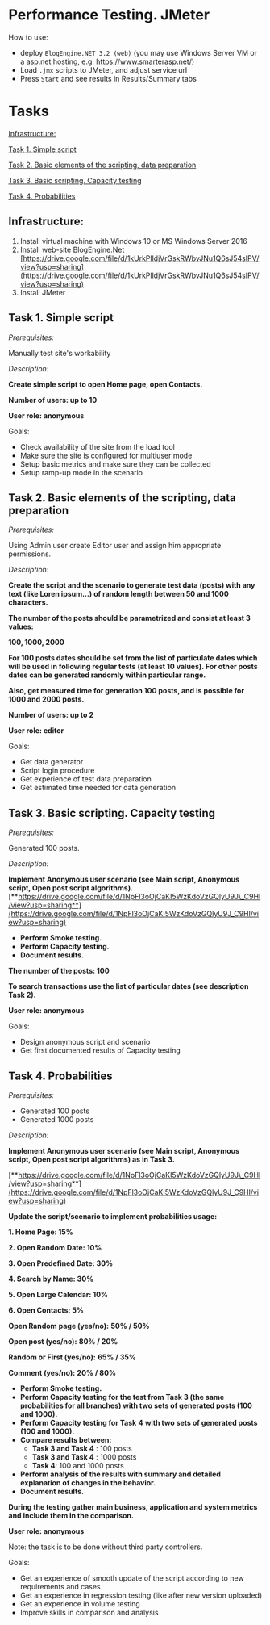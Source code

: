 # Performance Testing. JMeter

How to use:
- deploy `BlogEngine.NET 3.2 (web)` (you may use Windows Server VM or a asp.net hosting, e.g. https://www.smarterasp.net/)
- Load `.jmx` scripts to JMeter, and adjust service url
- Press `Start` and see results in Results/Summary tabs


# Tasks

[Infrastructure:](#_Toc50855915)

[Task 1. Simple script](#_Toc50855916)

[Task 2. Basic elements of the scripting, data preparation](#_Toc50855917)

[Task 3. Basic scripting. Capacity testing](#_Toc50855918)

[Task 4. Probabilities](#_Toc50855919)

## Infrastructure:

1. Install virtual machine with Windows 10 or MS Windows Server 2016
2. Install web-site BlogEngine.Net [https://drive.google.com/file/d/1kUrkPlldjVrGskRWbvJNu1Q6sJ54sIPV/view?usp=sharing](https://drive.google.com/file/d/1kUrkPlldjVrGskRWbvJNu1Q6sJ54sIPV/view?usp=sharing)
3. Install JMeter

## Task 1. Simple script

_Prerequisites:_

Manually test site's workability

_Description:_

**Create simple script to open Home page, open Contacts.**

**Number of users: up to 10**

**User role: anonymous**

Goals:

- Check availability of the site from the load tool
- Make sure the site is configured for multiuser mode
- Setup basic metrics and make sure they can be collected
- Setup ramp-up mode in the scenario

## Task 2. Basic elements of the scripting, data preparation

_Prerequisites:_

Using Admin user create Editor user and assign him appropriate permissions.

_Description:_

**Create the script and the scenario to generate test data (posts) with any text (like Loren ipsum…) of random length between 50 and 1000 characters.**

**The number of the posts should be parametrized and consist at least 3 values:**

**100, 1000, 2000**

**For 100 posts dates should be set from the list of particulate dates which will be used in following regular tests (at least 10 values). For other posts dates can be generated randomly within particular range.**

**Also, get measured time for generation 100 posts, and is possible for 1000 and 2000 posts.**

**Number of users: up to 2**

**User role: editor**

Goals:

- Get data generator
- Script login procedure
- Get experience of test data preparation
- Get estimated time needed for data generation

## Task 3. Basic scripting. Capacity testing

_Prerequisites:_

Generated 100 posts.

_Description:_

**Implement Anonymous user scenario (see Main script, Anonymous script, Open post script algorithms).** [**https://drive.google.com/file/d/1NpFl3oOjCaKI5WzKdoVzGQlyU9J\_C9Hl/view?usp=sharing**](https://drive.google.com/file/d/1NpFl3oOjCaKI5WzKdoVzGQlyU9J_C9Hl/view?usp=sharing)

- **Perform Smoke testing.**
- **Perform Capacity testing.**
- **Document results.**

**The number of the posts: 100**

**To search transactions use the list of particular dates (see description Task 2).**

**User role: anonymous**

Goals:

- Design anonymous script and scenario
- Get first documented results of Capacity testing

## Task 4. Probabilities

_Prerequisites:_

- Generated 100 posts
- Generated 1000 posts

_Description:_

**Implement Anonymous user scenario (see Main script, Anonymous script, Open post script algorithms) as in Task 3.**

[**https://drive.google.com/file/d/1NpFl3oOjCaKI5WzKdoVzGQlyU9J\_C9Hl/view?usp=sharing**](https://drive.google.com/file/d/1NpFl3oOjCaKI5WzKdoVzGQlyU9J_C9Hl/view?usp=sharing)

**Update the script/scenario to implement probabilities usage:**

**1. Home Page: 15%**

**2. Open Random Date: 10%**

**3. Open Predefined Date: 30%**

**4. Search by Name: 30%**

**5. Open Large Calendar: 10%**

**6. Open Contacts: 5%**

**Open Random page (yes/no):** **50% / 50%**

**Open post (yes/no):** **80% / 20%**

**Random or First (yes/no):** **65% / 35%**

**Comment (yes/no):** **20% / 80%**

- **Perform Smoke testing.**
- **Perform Capacity testing for the test from Task 3 (the same probabilities for all branches) with two sets of generated posts (100 and 1000).**
- **Perform Capacity testing for Task**  **4** **with two sets of generated posts (100 and 1000).**
- **Compare results between:**
  - **Task 3 and Task 4** : 100 posts
  - **Task 3 and Task 4** : 1000 posts
  - **Task 4**: 100 and 1000 posts
- **Perform analysis of the results with summary and detailed explanation of changes in the behavior.**
- **Document results.**

**During the testing gather main business, application and system metrics and include them in the comparison.**

**User role: anonymous**

Note: the task is to be done without third party controllers.

Goals:

- Get an experience of smooth update of the script according to new requirements and cases
- Get an experience in regression testing (like after new version uploaded)
- Get an experience in volume testing
- Improve skills in comparison and analysis